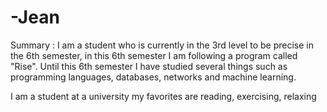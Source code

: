 # -Jean
Summary :
I am a student who is currently in the 3rd level to be precise in the 6th semester, in this 6th semester I am following a program called "Rise". Until this 6th semester I have studied several things such as programming languages, databases, networks and machine learning.


I am a student at a university
my favorites are reading, exercising, relaxing
